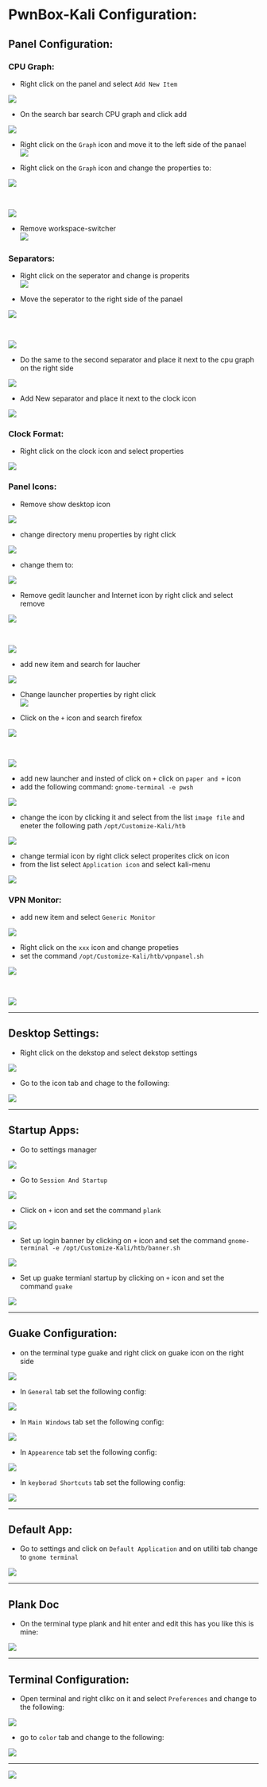 # PwnBox-Kali Configuration:

## Panel Configuration:

### CPU Graph:
* Right click on the panel and select `Add New Item` <br>

![](Twiking_Pic/Panel_Edit-1.png)

* On the search bar search CPU graph and click add <br>

![](Twiking_Pic/Panel_Edit-2.png)

* Right click on the `Graph` icon and move it to the left side of the panael <br>
![](Twiking_Pic/Panel_Edit-3.png)

* Right click on the `Graph` icon and change the properties to: <br>

![](Twiking_Pic/CPU-Graph_properties-2.png)

<br>

![](Twiking_Pic/CPU-Graph_properties-3.png)

* Remove workspace-switcher <br>
![](Twiking_Pic/Panel_Edit-5.png) 

### Separators:
* Right click on the seperator and change is properits <br>
![](Twiking_Pic/separator-3.png)

* Move the seperator to the right side of the panael <br>

![](Twiking_Pic/separator-4.png)

<br>

![](Twiking_Pic/separator-5.png)

* Do the same to the second separator and place it next to the cpu graph on the right side <br>

![](Twiking_Pic/separator-7.png)

* Add New separator and place it next to the clock icon <br>

![](Twiking_Pic/add-separator-4.png)


### Clock Format:
* Right click on the clock icon and select properties <br>

![](Twiking_Pic/5-12.png)

### Panel Icons:

* Remove show desktop icon <br>

![](Twiking_Pic/icon-1.png)

* change directory menu properties by right click <br>

![](Twiking_Pic/icon-2.png)

* change them to: <br>

![](Twiking_Pic/icon-4.png)

* Remove gedit launcher and Internet icon by right click and select remove <br>

![](Twiking_Pic/icon-5.png)

<br>

![](Twiking_Pic/icon-6.png)

* add new item and search for laucher <br>

![](Twiking_Pic/launcher-1.png) 

* Change launcher properties by right click <br>
![](Twiking_Pic/launcher-3.png)

* Click on the `+` icon and search firefox <br>

![](Twiking_Pic/launcher-4.png)

<br>

![](Twiking_Pic/firefox.png)

* add new launcher and insted of click on `+` click on `paper and +` icon <br>
* add the following command: `gnome-terminal -e pwsh` <br>

![](Twiking_Pic/pwsh-1.png)

* change the icon by clicking it and select from the list `image file` and eneter the following path `/opt/Customize-Kali/htb`  <br>

![](Twiking_Pic/icons.png)

* change termial icon by right click select properites click on icon  <br>
* from the list select `Application icon` and select kali-menu  <br>

![](Twiking_Pic/terminal-3.png)

### VPN Monitor:
* add new item and select `Generic Monitor`  <br>

![](Twiking_Pic/vpnpanel.png)

* Right click on the `xxx` icon and change propeties <br>
* set the command `/opt/Customize-Kali/htb/vpnpanel.sh` <br> 

![](Twiking_Pic/5-16.png)

<br>

![](Twiking_Pic/final-panel.png)

---

## Desktop Settings: 

* Right click on the dekstop and select dekstop settings <br> 

![](Twiking_Pic/desktop-settings-1.png)

* Go to the icon tab and chage to the following: <br> 

![](Twiking_Pic/desktop-settings-3.png)

---

## Startup Apps:

* Go to settings manager <br> 

![](Twiking_Pic/startup-1.png)

* Go to `Session And Startup`

![](Twiking_Pic/startup-2.png)

* Click on `+` icon and set the command `plank` <br> 

![](Twiking_Pic/plank-doc.png)

* Set up login banner by clicking on `+` icon and set the command `gnome-terminal -e /opt/Customize-Kali/htb/banner.sh` <br> 

![](Twiking_Pic/login-banner.png)

* Set up guake termianl startup by clicking on `+` icon and set the command `guake` <br> 

![](Twiking_Pic/5-35.png)

---

## Guake Configuration:

* on the terminal type guake and right click on guake icon on the right side <br> 

![](Twiking_Pic/guake-1.png)

* In `General` tab set the following config: <br> 

![](Twiking_Pic/guake-3.png)

* In `Main Windows` tab set the following config: <br> 

![](Twiking_Pic/guake-5.png)

* In `Appearence` tab set the following config: <br> 

![](Twiking_Pic/guake-7.png)

* In `keyborad Shortcuts` tab set the following config: <br> 

![](Twiking_Pic/guake-9.png)

---

## Default App:

* Go to settings and click on `Default Application` and on utiliti tab change to `gnome terminal` <br> 

![](Twiking_Pic/preferd-app-3.png)

---

## Plank Doc

* On the terminal type plank and hit enter and edit this has you like this is mine: <br> 

![](Twiking_Pic/plankdoc-2.png)

---

## Terminal Configuration:

* Open terminal and right clikc on it and select `Preferences` and change to the following: <br> 

![](Twiking_Pic/terminal-pref-3.png)

* go to `color` tab and change to the following: <br> 

![](Twiking_Pic/terminal-pref-5.png)

---

![](Twiking_Pic/banner.png)